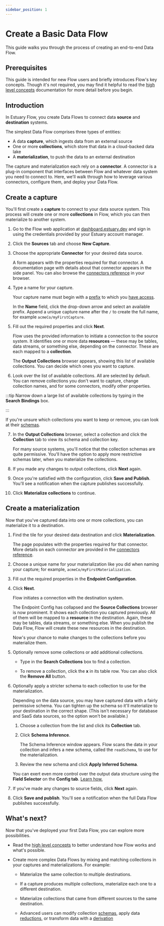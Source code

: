 ```yaml
---
sidebar_position: 1
---
```

# Create a Basic Data Flow

This guide walks you through the process of creating an end-to-end Data Flow.

## Prerequisites

This guide is intended for new Flow users and briefly introduces Flow's key concepts.
Though it's not required, you may find it helpful to read
the [high level concepts](../concepts/README.md#essential-concepts) documentation for more detail before you begin.

## Introduction

In Estuary Flow, you create Data Flows to connect data **source** and **destination** systems.

The simplest Data Flow comprises three types of entities:

* A data **capture**, which ingests data from an external source
* One or more **collections**, which store that data in a cloud-backed data lake
* A **materialization**, to push the data to an external destination

The capture and materialization each rely on a **connector**.
A connector is a plug-in component that interfaces between Flow and whatever data system you need to connect to.
Here, we'll walk through how to leverage various connectors, configure them, and deploy your Data Flow.

## Create a capture

You'll first create a **capture** to connect to your data source system.
This process will create one or more **collections** in Flow, which you can then materialize to another system.

1. Go to the Flow web application at [dashboard.estuary.dev](https://dashboard.estuary.dev/) and sign in using the
credentials provided by your Estuary account manager.

2. Click the **Sources** tab and choose **New Capture**.

3. Choose the appropriate **Connector** for your desired data source.

   A form appears with the properties required for that connector.
   A documentation page with details about that connector appears in the side panel.
   You can also browse the [connectors reference](../reference/Connectors/capture-connectors/README.md) in your browser.

4. Type a name for your capture.

   Your capture name must begin with a [prefix](../concepts/catalogs.md#namespace) to which you [have access](../reference/authentication.md).

    In the **Name** field, click the drop-down arrow and select an available prefix.
    Append a unique capture name after the `/` to create the full name, for example `acmeCo/myFirstCapture`.

5. Fill out the required properties and click **Next**.

   Flow uses the provided information to initiate a connection to the source system.
   It identifies one or more data **resources** — these may be tables, data streams, or something else, depending on the connector. These are each mapped to a **collection**.

   The **Output Collections** browser appears, showing this list of available collections.
   You can decide which ones you want to capture.

6. Look over the list of available collections. All are selected by default.
You can remove collections you don't want to capture, change collection names, and for some connectors, modify other properties.

:::tip
Narrow down a large list of available collections by typing in the **Search Bindings** box.

:::

   If you're unsure which collections you want to keep or remove, you can look at their [schemas](../concepts/README.md#schemas).

7. In the **Output Collections** browser, select a collection and click the **Collection** tab to view its schema and collection key.

    For many source systems, you'll notice that the collection schemas are quite permissive.
    You'll have the option to apply more restrictive schemas later, when you materialize the collections.

8. If you made any changes to output collections, click **Next** again.

8. Once you're satisfied with the configuration, click **Save and Publish**. You'll see a notification when the capture publishes successfully.

9. Click **Materialize collections** to continue.

## Create a materialization

Now that you've captured data into one or more collections, you can materialize it to a destination.

1. Find the tile for your desired data destination and click **Materialization**.

   The page populates with the properties required for that connector.
   More details on each connector are provided in the [connectors reference](../reference/Connectors/materialization-connectors/README.md).

2. Choose a unique name for your materialization like you did when naming your capture; for example, `acmeCo/myFirstMaterialization`.

3. Fill out the required properties in the **Endpoint Configuration**.

4. Click **Next**.

   Flow initiates a connection with the destination system.

   The Endpoint Config has collapsed and the **Source Collections** browser is now prominent.
   It shows each collection you captured previously.
   All of them will be mapped to a **resource** in the destination.
   Again, these may be tables, data streams, or something else.
   When you publish the Data Flow, Flow will create these new resources in the destination.

   Now's your chance to make changes to the collections before you materialize them.

5. Optionally remove some collections or add additional collections.

   * Type in the **Search Collections** box to find a collection.

   * To remove a collection, click the **x** in its table row. You can also click the **Remove All** button.

6. Optionally apply a stricter schema to each collection to use for the materialization.

   Depending on the data source, you may have captured data with a fairly permissive schema.
   You can tighten up the schema so it'll materialize to your destination in the correct shape.
   (This isn't necessary for database and SaaS data sources, so the option won't be available.)

   1. Choose a collection from the list and click its **Collection** tab.

   2. Click **Schema Inference**.

      The Schema Inference window appears. Flow scans the data in your collection and infers a new schema, called the `readSchema`, to use for the materialization.

   3. Review the new schema and click **Apply Inferred Schema**.

   You can exert even more control over the output data structure using the **Field Selector** on the **Config tab**.
   [Learn how.](../guides/customize-materialization-fields.md)

7. If you've made any changes to source fields, click **Next** again.

7. Click **Save and publish**. You'll see a notification when the full Data Flow publishes successfully.

## What's next?

Now that you've deployed your first Data Flow, you can explore more possibilities.

* Read the [high level concepts](../concepts/README.md) to better understand how Flow works and what's possible.

* Create more complex Data Flows by mixing and matching collections in your captures and materializations. For example:

   * Materialize the same collection to multiple destinations.

   * If a capture produces multiple collections, materialize each one to a different destination.

   * Materialize collections that came from different sources to the same destination.

   * Advanced users can modify collection [schemas](../concepts/schemas.md), apply data [reductions](../concepts/schemas.md#reductions),
   or transform data with a [derivation](../concepts/derivations.md)
